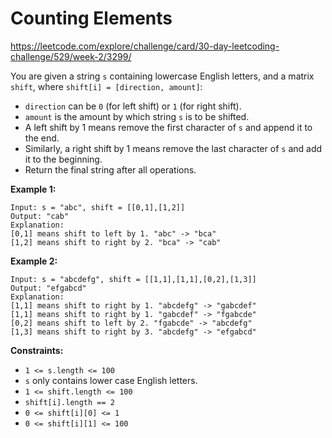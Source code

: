 # Counting Elements

https://leetcode.com/explore/challenge/card/30-day-leetcoding-challenge/529/week-2/3299/

You are given a string `s` containing lowercase English letters, and a matrix `shift`, where `shift[i] = [direction, amount]`:

- `direction` can be `0` (for left shift) or `1` (for right shift).
- `amount` is the amount by which string `s` is to be shifted.
- A left shift by 1 means remove the first character of `s` and append it to the end.
- Similarly, a right shift by 1 means remove the last character of `s` and add it to the beginning.
- Return the final string after all operations.

**Example 1:**

```
Input: s = "abc", shift = [[0,1],[1,2]]
Output: "cab"
Explanation:
[0,1] means shift to left by 1. "abc" -> "bca"
[1,2] means shift to right by 2. "bca" -> "cab"
```

**Example 2:**

```
Input: s = "abcdefg", shift = [[1,1],[1,1],[0,2],[1,3]]
Output: "efgabcd"
Explanation:
[1,1] means shift to right by 1. "abcdefg" -> "gabcdef"
[1,1] means shift to right by 1. "gabcdef" -> "fgabcde"
[0,2] means shift to left by 2. "fgabcde" -> "abcdefg"
[1,3] means shift to right by 3. "abcdefg" -> "efgabcd"
```

**Constraints:**

- `1 <= s.length <= 100`
- `s` only contains lower case English letters.
- `1 <= shift.length <= 100`
- `shift[i].length == 2`
- `0 <= shift[i][0] <= 1`
- `0 <= shift[i][1] <= 100`
